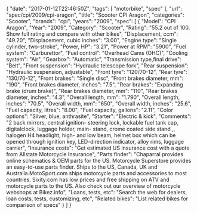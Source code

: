 {
    "date": "2017-01-12T22:46:50Z",
    "tags": [
        "motorbike",
        "spec"
    ],
    "url": "spec\/cpi\/2009\/cpi-aragon",
    "title": "Scooter CPI Aragon",
    "categories": "Scooter",
    "brands": "cpi",
    "years": "2009",
    "spec": [
        {
            "Model": "CPI Aragon",
            "Year": "2009",
            "Category": "Scooter",
            "Rating": "55.2 out of 100. Show full rating and compare with other bikes",
            "Displacement, ccm": "49.20",
            "Displacement, cubic inches": "3.00",
            "Engine type": "Single cylinder, two-stroke",
            "Power, HP": "3.21",
            "Power at RPM": "5900",
            "Fuel system": "Carburettor",
            "Fuel control": "Overhead Cams (OHC)",
            "Cooling system": "Air",
            "Gearbox": "Automatic",
            "Transmission type,final drive": "Belt",
            "Front suspension": "Hydraulic telescope fork",
            "Rear suspension": "Hydraulic suspension, adjustable",
            "Front tyre": "120\/70-12",
            "Rear tyre": "130\/70-12",
            "Front brakes": "Single disc",
            "Front brakes diameter, mm": "190",
            "Front brakes diameter, inches": "7.5",
            "Rear brakes": "Expanding brake (drum brake)",
            "Rear brakes diameter, mm": "110",
            "Rear brakes diameter, inches": "4.3",
            "Overall length, mm": "1.790",
            "Overall length, inches": "70.5",
            "Overall width, mm": "650",
            "Overall width, inches": "25.6",
            "Fuel capacity, litres": "8.00",
            "Fuel capacity, gallons": "2.11",
            "Color options": "Silver, blue, anthrasite",
            "Starter": "Electric & kick",
            "Comments": "2 back mirrors, central ignition- steering lock, lockable fuel tank cap, digitalclock, luggage holder, main- stand, crome coated side stand ,, halogen H4 headlight, high- and low beam, helmet box which can be opened through ignition key,  LED-direction indicator, alloy rims, luggage carrier",
            "Insurance costs": "Get estimated US insurance cost with a quote from Allstate Motorcycle Insurance",
            "Parts finder": "Chaparral provides online schematics & OEM parts for the US.   Motorcycle Superstore provides an easy-to-use parts finder. Ships to the US, Canada, UK and Australia.MotoSport.com ships motorcycle parts and accessories to most countries.    Sixity.com has low prices and free shipping on ATV and motorcycle parts to the US. Also check out our overview of motorcycle webshops at Bikez.info",
            "Loans, tests, etc": "Search the web for dealers, loan costs, tests, customizing, etc",
            "Related bikes": "List related bikes for comparison of specs"
        }
    ]
}